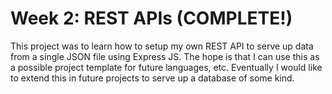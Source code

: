 # Week 2:  REST APIs  (COMPLETE!)

This project was to learn how to setup my own REST API to serve up data from a
single JSON file using Express JS.  The hope is that I can use this as a possible
project template for future languages, etc.  Eventually I would like to extend
this in future projects to serve up a database of some kind.
